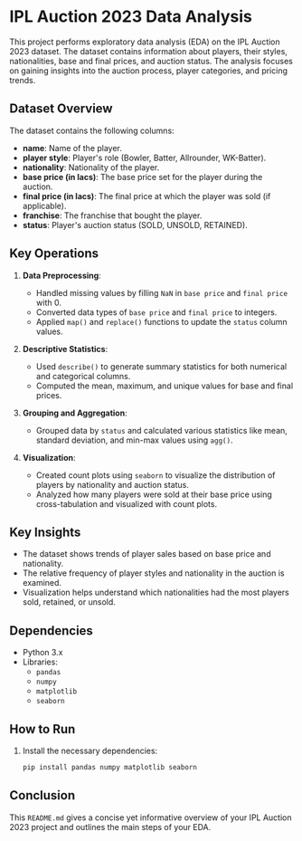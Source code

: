# IPL Auction 2023 Data Analysis

This project performs exploratory data analysis (EDA) on the IPL Auction 2023 dataset. The dataset contains information about players, their styles, nationalities, base and final prices, and auction status. The analysis focuses on gaining insights into the auction process, player categories, and pricing trends.

## Dataset Overview

The dataset contains the following columns:
- **name**: Name of the player.
- **player style**: Player's role (Bowler, Batter, Allrounder, WK-Batter).
- **nationality**: Nationality of the player.
- **base price (in lacs)**: The base price set for the player during the auction.
- **final price (in lacs)**: The final price at which the player was sold (if applicable).
- **franchise**: The franchise that bought the player.
- **status**: Player's auction status (SOLD, UNSOLD, RETAINED).

## Key Operations

1. **Data Preprocessing**:
   - Handled missing values by filling `NaN` in `base price` and `final price` with 0.
   - Converted data types of `base price` and `final price` to integers.
   - Applied `map()` and `replace()` functions to update the `status` column values.

2. **Descriptive Statistics**:
   - Used `describe()` to generate summary statistics for both numerical and categorical columns.
   - Computed the mean, maximum, and unique values for base and final prices.

3. **Grouping and Aggregation**:
   - Grouped data by `status` and calculated various statistics like mean, standard deviation, and min-max values using `agg()`.

4. **Visualization**:
   - Created count plots using `seaborn` to visualize the distribution of players by nationality and auction status.
   - Analyzed how many players were sold at their base price using cross-tabulation and visualized with count plots.

## Key Insights

- The dataset shows trends of player sales based on base price and nationality.
- The relative frequency of player styles and nationality in the auction is examined.
- Visualization helps understand which nationalities had the most players sold, retained, or unsold.

## Dependencies

- Python 3.x
- Libraries:
  - `pandas`
  - `numpy`
  - `matplotlib`
  - `seaborn`

## How to Run

1. Install the necessary dependencies:
   ```bash
   pip install pandas numpy matplotlib seaborn

## Conclusion


This `README.md` gives a concise yet informative overview of your IPL Auction 2023 project and outlines the main steps of your EDA.

  

